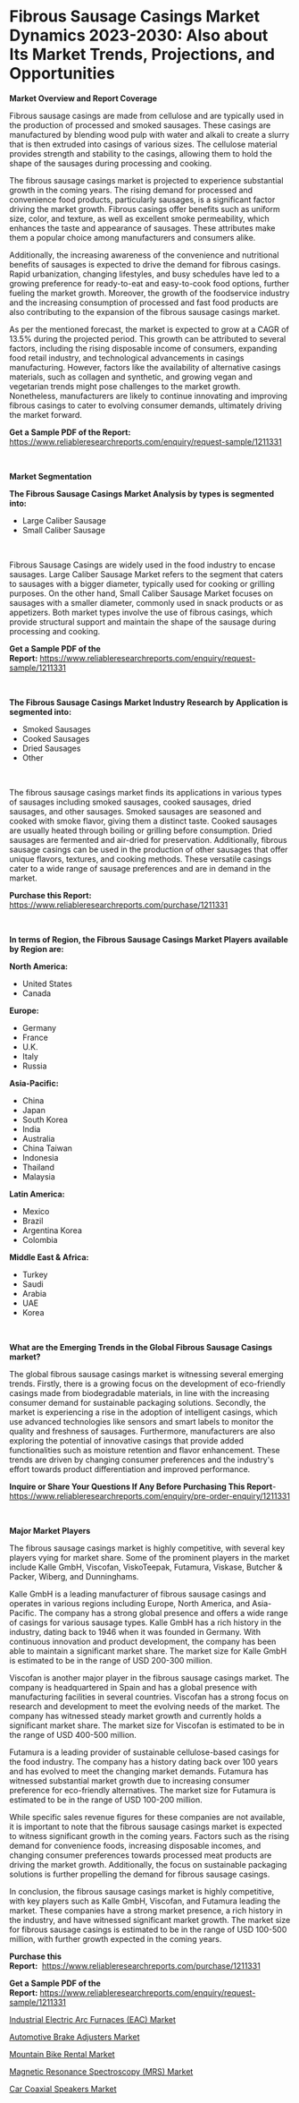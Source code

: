 <p><h1>Fibrous Sausage Casings Market Dynamics 2023-2030: Also about Its Market Trends, Projections, and Opportunities</h1></p><p><strong>Market Overview and Report Coverage</strong></p>
<p><p>Fibrous sausage casings are made from cellulose and are typically used in the production of processed and smoked sausages. These casings are manufactured by blending wood pulp with water and alkali to create a slurry that is then extruded into casings of various sizes. The cellulose material provides strength and stability to the casings, allowing them to hold the shape of the sausages during processing and cooking.</p><p>The fibrous sausage casings market is projected to experience substantial growth in the coming years. The rising demand for processed and convenience food products, particularly sausages, is a significant factor driving the market growth. Fibrous casings offer benefits such as uniform size, color, and texture, as well as excellent smoke permeability, which enhances the taste and appearance of sausages. These attributes make them a popular choice among manufacturers and consumers alike.</p><p>Additionally, the increasing awareness of the convenience and nutritional benefits of sausages is expected to drive the demand for fibrous casings. Rapid urbanization, changing lifestyles, and busy schedules have led to a growing preference for ready-to-eat and easy-to-cook food options, further fueling the market growth. Moreover, the growth of the foodservice industry and the increasing consumption of processed and fast food products are also contributing to the expansion of the fibrous sausage casings market.</p><p>As per the mentioned forecast, the market is expected to grow at a CAGR of 13.5% during the projected period. This growth can be attributed to several factors, including the rising disposable income of consumers, expanding food retail industry, and technological advancements in casings manufacturing. However, factors like the availability of alternative casings materials, such as collagen and synthetic, and growing vegan and vegetarian trends might pose challenges to the market growth. Nonetheless, manufacturers are likely to continue innovating and improving fibrous casings to cater to evolving consumer demands, ultimately driving the market forward.</p></p>
<p><strong>Get a Sample PDF of the Report:</strong> <a href="https://www.reliableresearchreports.com/enquiry/request-sample/1211331">https://www.reliableresearchreports.com/enquiry/request-sample/1211331</a></p>
<p>&nbsp;</p>
<p><strong>Market Segmentation</strong></p>
<p><strong>The Fibrous Sausage Casings Market Analysis by types is segmented into:</strong></p>
<p><ul><li>Large Caliber Sausage</li><li>Small Caliber Sausage</li></ul></p>
<p>&nbsp;</p>
<p><p>Fibrous Sausage Casings are widely used in the food industry to encase sausages. Large Caliber Sausage Market refers to the segment that caters to sausages with a bigger diameter, typically used for cooking or grilling purposes. On the other hand, Small Caliber Sausage Market focuses on sausages with a smaller diameter, commonly used in snack products or as appetizers. Both market types involve the use of fibrous casings, which provide structural support and maintain the shape of the sausage during processing and cooking.</p></p>
<p><strong>Get a Sample PDF of the Report:</strong>&nbsp;<a href="https://www.reliableresearchreports.com/enquiry/request-sample/1211331">https://www.reliableresearchreports.com/enquiry/request-sample/1211331</a></p>
<p>&nbsp;</p>
<p><strong>The Fibrous Sausage Casings Market Industry Research by Application is segmented into:</strong></p>
<p><ul><li>Smoked Sausages</li><li>Cooked Sausages</li><li>Dried Sausages</li><li>Other</li></ul></p>
<p>&nbsp;</p>
<p><p>The fibrous sausage casings market finds its applications in various types of sausages including smoked sausages, cooked sausages, dried sausages, and other sausages. Smoked sausages are seasoned and cooked with smoke flavor, giving them a distinct taste. Cooked sausages are usually heated through boiling or grilling before consumption. Dried sausages are fermented and air-dried for preservation. Additionally, fibrous sausage casings can be used in the production of other sausages that offer unique flavors, textures, and cooking methods. These versatile casings cater to a wide range of sausage preferences and are in demand in the market.</p></p>
<p><strong>Purchase this Report:</strong>&nbsp; <a href="https://www.reliableresearchreports.com/purchase/1211331">https://www.reliableresearchreports.com/purchase/1211331</a></p>
<p>&nbsp;</p>
<p><strong>In terms of Region, the Fibrous Sausage Casings Market Players available by Region are:</strong></p>
<p>
    <p> <strong> North America: </strong>
        <ul>
            <li>United States</li>
            <li>Canada</li>
        </ul>
        </p> 
    <p> <strong> Europe: </strong>
        <ul>
            <li>Germany</li>
            <li>France</li>
            <li>U.K.</li>
            <li>Italy</li>
            <li>Russia</li>
        </ul>
        </p> 
    <p> <strong> Asia-Pacific: </strong>
        <ul>
            <li>China</li>
            <li>Japan</li>
            <li>South Korea</li>
            <li>India</li>
            <li>Australia</li>
            <li>China Taiwan</li>
            <li>Indonesia</li>
            <li>Thailand</li>
            <li>Malaysia</li>
        </ul>
        </p> 
    <p> <strong> Latin America: </strong>
        <ul>
            <li>Mexico</li>
            <li>Brazil</li>
            <li>Argentina Korea</li>
            <li>Colombia</li>
        </ul>
        </p> 
    <p> <strong> Middle East & Africa: </strong>
        <ul>
            <li>Turkey</li>
            <li>Saudi</li>
            <li>Arabia</li>
            <li>UAE</li>
            <li>Korea</li>
        </ul>
    </p>
    </p>
<p>&nbsp;</p>
<p><strong>What are the Emerging Trends in the Global Fibrous Sausage Casings market?</strong></p>
<p><p>The global fibrous sausage casings market is witnessing several emerging trends. Firstly, there is a growing focus on the development of eco-friendly casings made from biodegradable materials, in line with the increasing consumer demand for sustainable packaging solutions. Secondly, the market is experiencing a rise in the adoption of intelligent casings, which use advanced technologies like sensors and smart labels to monitor the quality and freshness of sausages. Furthermore, manufacturers are also exploring the potential of innovative casings that provide added functionalities such as moisture retention and flavor enhancement. These trends are driven by changing consumer preferences and the industry's effort towards product differentiation and improved performance.</p></p>
<p><strong>Inquire or Share Your Questions If Any Before Purchasing This Report</strong>- <a href="https://www.reliableresearchreports.com/enquiry/pre-order-enquiry/1211331">https://www.reliableresearchreports.com/enquiry/pre-order-enquiry/1211331</a></p>
<p>&nbsp;</p>
<p><strong>Major Market Players</strong></p>
<p><p>The fibrous sausage casings market is highly competitive, with several key players vying for market share. Some of the prominent players in the market include Kalle GmbH, Viscofan, ViskoTeepak, Futamura, Viskase, Butcher & Packer, Wiberg, and Dunninghams.</p><p>Kalle GmbH is a leading manufacturer of fibrous sausage casings and operates in various regions including Europe, North America, and Asia-Pacific. The company has a strong global presence and offers a wide range of casings for various sausage types. Kalle GmbH has a rich history in the industry, dating back to 1946 when it was founded in Germany. With continuous innovation and product development, the company has been able to maintain a significant market share. The market size for Kalle GmbH is estimated to be in the range of USD 200-300 million.</p><p>Viscofan is another major player in the fibrous sausage casings market. The company is headquartered in Spain and has a global presence with manufacturing facilities in several countries. Viscofan has a strong focus on research and development to meet the evolving needs of the market. The company has witnessed steady market growth and currently holds a significant market share. The market size for Viscofan is estimated to be in the range of USD 400-500 million.</p><p>Futamura is a leading provider of sustainable cellulose-based casings for the food industry. The company has a history dating back over 100 years and has evolved to meet the changing market demands. Futamura has witnessed substantial market growth due to increasing consumer preference for eco-friendly alternatives. The market size for Futamura is estimated to be in the range of USD 100-200 million.</p><p>While specific sales revenue figures for these companies are not available, it is important to note that the fibrous sausage casings market is expected to witness significant growth in the coming years. Factors such as the rising demand for convenience foods, increasing disposable incomes, and changing consumer preferences towards processed meat products are driving the market growth. Additionally, the focus on sustainable packaging solutions is further propelling the demand for fibrous sausage casings.</p><p>In conclusion, the fibrous sausage casings market is highly competitive, with key players such as Kalle GmbH, Viscofan, and Futamura leading the market. These companies have a strong market presence, a rich history in the industry, and have witnessed significant market growth. The market size for fibrous sausage casings is estimated to be in the range of USD 100-500 million, with further growth expected in the coming years.</p></p>
<p><strong>Purchase this Report:</strong>&nbsp;&nbsp;<a href="https://www.reliableresearchreports.com/purchase/1211331">https://www.reliableresearchreports.com/purchase/1211331</a></p>
<p></p>
<p><strong>Get a Sample PDF of the Report:</strong>&nbsp;<a href="https://www.reliableresearchreports.com/enquiry/request-sample/1211331">https://www.reliableresearchreports.com/enquiry/request-sample/1211331</a></p>
<p><p><a href="https://www.linkedin.com/pulse/industrial-electric-arc-furnaces-eac-market-size-growth-forecast/">Industrial Electric Arc Furnaces (EAC) Market</a></p><p><a href="https://www.linkedin.com/pulse/automotive-brake-adjusters-market-research-report-unlocks/">Automotive Brake Adjusters Market</a></p><p><a href="https://medium.com/@sake.use.loan/mountain-bike-rental-market-opportunities-and-strategies-forecast-for-period-from-2023-2030-b654df742823">Mountain Bike Rental Market</a></p><p><a href="https://www.linkedin.com/pulse/magnetic-resonance-spectroscopy-mrs-market-1c/">Magnetic Resonance Spectroscopy (MRS) Market</a></p><p><a href="https://medium.com/@candicekoss1946/car-coaxial-speakers-market-size-growth-forecast-2023-2030-c1e37b7ea79e">Car Coaxial Speakers Market</a></p></p>